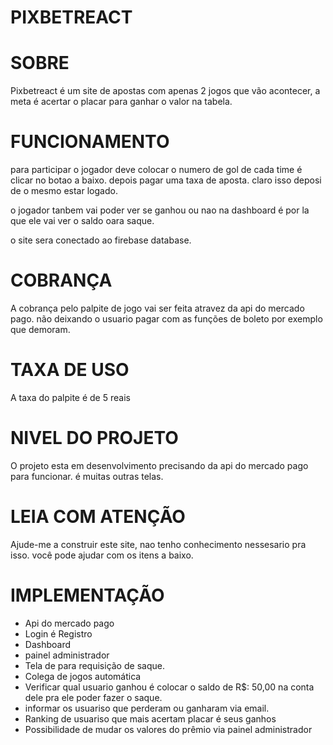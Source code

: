 # PIXBETREACT 

# SOBRE
Pixbetreact é um site de apostas com apenas 2 jogos que vão acontecer, a meta é acertar o placar para ganhar o valor na tabela.

# FUNCIONAMENTO
para participar o jogador deve colocar o numero de gol de cada time é clicar no botao a baixo. depois pagar uma taxa de aposta.
claro isso deposi de o mesmo estar logado.

o jogador tanbem vai poder ver se ganhou ou nao na dashboard é por la que ele vai ver o saldo oara saque.

o site sera conectado ao firebase database.

# COBRANÇA
A cobrança pelo palpite de jogo vai ser feita atravez da api do mercado pago.
não deixando o usuario pagar com as funções de boleto por exemplo que demoram.


# TAXA DE USO
A taxa do palpite é de 5 reais

# NIVEL DO PROJETO
O projeto esta em desenvolvimento precisando da api do mercado pago para funcionar. é muitas outras telas.


# LEIA COM ATENÇÃO
Ajude-me a construir este site, nao tenho conhecimento nessesario pra isso. você pode ajudar com os itens a baixo.


# IMPLEMENTAÇÃO
- Api do mercado pago
- Login é Registro
- Dashboard
- painel administrador
- Tela de para requisição de saque.
- Colega de jogos automática
- Verificar qual usuario ganhou é colocar o saldo de R$: 50,00 na conta dele pra ele poder fazer o saque.
- informar os usuariso que perderam ou ganharam via email.
- Ranking de usuariso que mais acertam placar é seus ganhos
- Possibilidade de mudar os valores do prêmio via painel administrador


